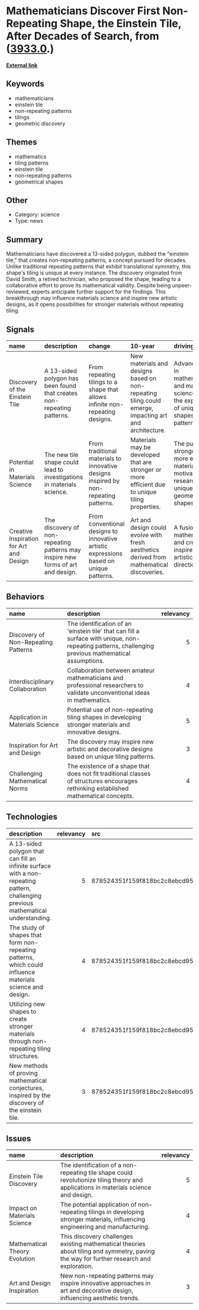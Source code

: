 # __Mathematicians Discover First Non-Repeating Shape, the Einstein Tile, After Decades of Search__, from ([3933.0](https://kghosh.substack.com/p/3933.0).)

__[External link](https://www.smithsonianmag.com/smart-news/at-long-last-mathematicians-have-found-a-shape-with-a-pattern-that-never-repeats-180981899/)__



## Keywords

* mathematicians
* einstein tile
* non-repeating patterns
* tilings
* geometric discovery

## Themes

* mathematics
* tiling patterns
* einstein tile
* non-repeating patterns
* geometrical shapes

## Other

* Category: science
* Type: news

## Summary

Mathematicians have discovered a 13-sided polygon, dubbed the "einstein tile," that creates non-repeating patterns, a concept pursued for decades. Unlike traditional repeating patterns that exhibit translational symmetry, this shape's tiling is unique at every instance. The discovery originated from David Smith, a retired technician, who proposed the shape, leading to a collaborative effort to prove its mathematical validity. Despite being unpeer-reviewed, experts anticipate further support for the findings. This breakthrough may influence materials science and inspire new artistic designs, as it opens possibilities for stronger materials without repeating tiling.

## Signals

| name                                    | description                                                                      | change                                                                                 | 10-year                                                                                               | driving-force                                                                                          |   relevancy |
|:----------------------------------------|:---------------------------------------------------------------------------------|:---------------------------------------------------------------------------------------|:------------------------------------------------------------------------------------------------------|:-------------------------------------------------------------------------------------------------------|------------:|
| Discovery of the Einstein Tile          | A 13-sided polygon has been found that creates non-repeating patterns.           | From repeating tilings to a shape that allows infinite non-repeating designs.          | New materials and designs based on non-repeating tiling could emerge, impacting art and architecture. | Advancements in mathematics and materials science drive the exploration of unique shapes and patterns. |           5 |
| Potential in Materials Science          | The new tile shape could lead to investigations in materials science.            | From traditional materials to innovative designs inspired by non-repeating patterns.   | Materials may be developed that are stronger or more efficient due to unique tiling properties.       | The pursuit of stronger and more efficient materials motivates research into unique geometric shapes.  |           4 |
| Creative Inspiration for Art and Design | The discovery of non-repeating patterns may inspire new forms of art and design. | From conventional designs to innovative artistic expressions based on unique patterns. | Art and design could evolve with fresh aesthetics derived from mathematical discoveries.              | A fusion of mathematics and creativity inspires new artistic directions.                               |           4 |

## Behaviors

| name                                | description                                                                                                                                          |   relevancy |
|:------------------------------------|:-----------------------------------------------------------------------------------------------------------------------------------------------------|------------:|
| Discovery of Non-Repeating Patterns | The identification of an 'einstein tile' that can fill a surface with unique, non-repeating patterns, challenging previous mathematical assumptions. |           5 |
| Interdisciplinary Collaboration     | Collaboration between amateur mathematicians and professional researchers to validate unconventional ideas in mathematics.                           |           4 |
| Application in Materials Science    | Potential use of non-repeating tiling shapes in developing stronger materials and innovative designs.                                                |           5 |
| Inspiration for Art and Design      | The discovery may inspire new artistic and decorative designs based on unique tiling patterns.                                                       |           3 |
| Challenging Mathematical Norms      | The existence of a shape that does not fit traditional classes of structures encourages rethinking established mathematical concepts.                |           4 |

## Technologies

| description                                                                                                                         |   relevancy | src                              |
|:------------------------------------------------------------------------------------------------------------------------------------|------------:|:---------------------------------|
| A 13-sided polygon that can fill an infinite surface with a non-repeating pattern, challenging previous mathematical understanding. |           5 | 878524351f159f818bc2c8ebcd95c0d7 |
| The study of shapes that form non-repeating patterns, which could influence materials science and design.                           |           4 | 878524351f159f818bc2c8ebcd95c0d7 |
| Utilizing new shapes to create stronger materials through non-repeating tiling structures.                                          |           4 | 878524351f159f818bc2c8ebcd95c0d7 |
| New methods of proving mathematical conjectures, inspired by the discovery of the einstein tile.                                    |           3 | 878524351f159f818bc2c8ebcd95c0d7 |

## Issues

| name                          | description                                                                                                                              |   relevancy |
|:------------------------------|:-----------------------------------------------------------------------------------------------------------------------------------------|------------:|
| Einstein Tile Discovery       | The identification of a non-repeating tile shape could revolutionize tiling theory and applications in materials science and design.     |           5 |
| Impact on Materials Science   | The potential application of non-repeating tilings in developing stronger materials, influencing engineering and manufacturing.          |           4 |
| Mathematical Theory Evolution | This discovery challenges existing mathematical theories about tiling and symmetry, paving the way for further research and exploration. |           4 |
| Art and Design Inspiration    | New non-repeating patterns may inspire innovative approaches in art and decorative design, influencing aesthetic trends.                 |           3 |